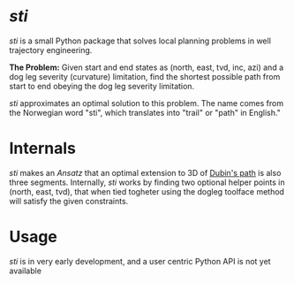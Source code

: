 # _sti_ 

_sti_ is a small Python package that solves local planning problems in well trajectory engineering.

**The Problem:** Given start and end states as (north, east, tvd, inc, azi) and a dog leg severity (curvature) limitation, find the shortest possible path from start to end obeying the dog leg severity limitation.

_sti_ approximates an optimal solution to this problem. The name comes from the Norwegian word "sti", which translates into "trail" or "path" in English."

# Internals
_sti_ makes an _Ansatz_ that an optimal extension to 3D of [Dubin's path](https://en.wikipedia.org/wiki/Dubins_path) is also three segments. Internally, _sti_ works by finding two optional helper points in (north, east, tvd), that when tied togheter using the dogleg toolface method will satisfy the given constraints.

# Usage
_sti_ is in very early development, and a user centric Python API is not yet available